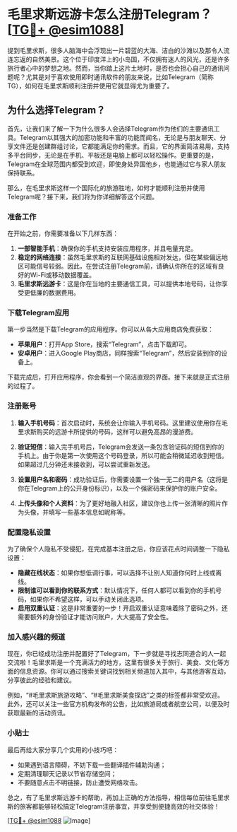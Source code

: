 # 毛里求斯远游卡怎么注册Telegram？[[TG💪+ @esim1088](https://t.me/s/esim1088)]

提到毛里求斯，很多人脑海中会浮现出一片碧蓝的大海、洁白的沙滩以及那令人流连忘返的自然美景。这个位于印度洋上的小岛国，不仅拥有迷人的风光，还是许多旅行者心中的梦想之地。然而，当你踏上这片土地时，是否也会担心自己的通讯问题呢？尤其是对于喜欢使用即时通讯软件的朋友来说，比如Telegram（简称TG），如何在毛里求斯顺利注册并使用它就显得尤为重要了。

## 为什么选择Telegram？

首先，让我们来了解一下为什么很多人会选择Telegram作为他们的主要通讯工具。Telegram以其强大的加密功能和丰富的功能而闻名，无论是与朋友聊天、分享文件还是创建群组讨论，它都能满足你的需求。而且，它的界面简洁易用，支持多平台同步，无论是在手机、平板还是电脑上都可以轻松操作。更重要的是，Telegram在全球范围内都受到欢迎，即使身处异国他乡，也能通过它与家人朋友保持联系。

那么，在毛里求斯这样一个国际化的旅游胜地，如何才能顺利注册并使用Telegram呢？接下来，我们将为你详细解答这个问题。

### 准备工作

在开始之前，你需要准备以下几样东西：

1. **一部智能手机**：确保你的手机支持安装应用程序，并且电量充足。
2. **稳定的网络连接**：虽然毛里求斯的互联网基础设施相对发达，但在某些偏远地区可能信号较弱。因此，在尝试注册Telegram前，请确认你所在的区域有良好的Wi-Fi或移动数据覆盖。
3. **毛里求斯远游卡**：这是你在当地的主要通信工具，可以提供本地号码，让你享受更低廉的数据费用。

### 下载Telegram应用

第一步当然是下载Telegram的应用程序。你可以从各大应用商店免费获取：

- **苹果用户**：打开App Store，搜索“Telegram”，点击下载即可。
- **安卓用户**：进入Google Play商店，同样搜索“Telegram”，然后安装到你的设备上。

下载完成后，打开应用程序，你会看到一个简洁直观的界面。接下来就是正式注册的过程了。

### 注册账号

1. **输入手机号码**：首次启动时，系统会让你输入手机号码。这里建议使用你在毛里求斯购买的远游卡所提供的号码，这样可以避免高昂的漫游费。
   
2. **验证短信**：输入完手机号后，Telegram会发送一条包含验证码的短信到你的手机上。由于你是第一次使用这个号码登录，所以可能会稍微延迟收到短信。如果超过几分钟还未接收到，可以尝试重新发送。

3. **设置用户名和密码**：成功验证后，你需要设置一个独一无二的用户名（这将是你在Telegram上的公开身份标识），以及一个强密码来保护你的账户安全。

4. **上传头像和个人资料**：为了更好地融入社区，建议你也上传一张清晰的照片作为头像，并填写一些基本信息如昵称等。

### 配置隐私设置

为了确保个人隐私不受侵犯，在完成基本注册之后，你应该花点时间调整一下隐私设置：

- **隐藏在线状态**：如果你想低调行事，可以选择不让别人知道你何时上线或离线。
- **限制谁可以看到你的联系方式**：默认情况下，任何人都可以看到你的手机号码，如果你不希望这样，可以手动关闭此选项。
- **启用双重认证**：这是非常重要的一步！开启双重认证意味着除了密码之外，还需要额外的身份验证才能访问账户，大大提高了安全性。

### 加入感兴趣的频道

现在，你已经成功注册并配置好了Telegram，下一步就是寻找志同道合的人一起交流啦！毛里求斯是一个充满活力的地方，这里有很多关于旅行、美食、文化等方面的信息资源。你可以通过搜索关键词找到相关频道加入其中，与其他游客互动，分享彼此的经验和建议。

例如，“#毛里求斯旅游攻略”、“#毛里求斯美食探店”之类的标签都非常受欢迎。此外，还可以关注一些官方机构发布的公告，比如旅游局或者航空公司，以便及时获取最新的活动资讯。

### 小贴士

最后再给大家分享几个实用的小技巧吧：

- 如果遇到语言障碍，不妨下载一些翻译插件辅助沟通；
- 定期清理聊天记录以节省存储空间；
- 不要随意点击不明链接，防止遭受网络攻击。

总之，有了毛里求斯远游卡的帮助，再加上正确的方法指导，相信每位前往毛里求斯的旅客都能够轻松搞定Telegram注册事宜，并享受到便捷高效的社交体验！

[[TG💪+ @esim1088](https://t.me/s/esim1088) ![Image](https://i.postimg.cc/4NQfJmqS/Snipaste-2025-05-13-00-14-12.png)]